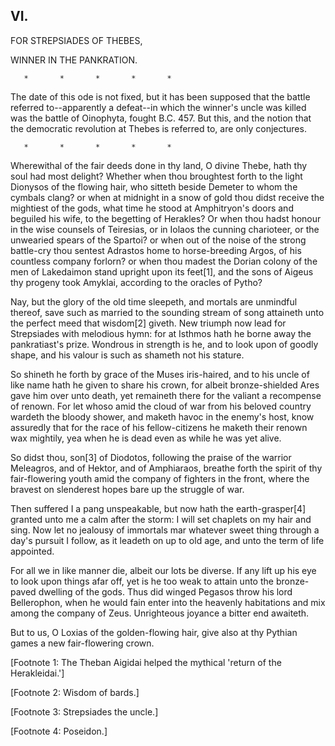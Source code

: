 ## VI.

FOR STREPSIADES OF THEBES,

WINNER IN THE PANKRATION.

       *       *       *       *       *

The date of this ode is not fixed, but it has been supposed that the
battle referred to--apparently a defeat--in which the winner's uncle
was killed was the battle of Oinophyta, fought B.C. 457. But this, and
the notion that the democratic revolution at Thebes is referred to,
are only conjectures.

       *       *       *       *       *

Wherewithal of the fair deeds done in thy land, O divine Thebe, hath
thy soul had most delight? Whether when thou broughtest forth to the
light Dionysos of the flowing hair, who sitteth beside Demeter to whom
the cymbals clang? or when at midnight in a snow of gold thou didst
receive the mightiest of the gods, what time he stood at Amphitryon's
doors and beguiled his wife, to the begetting of Herakles? Or when
thou hadst honour in the wise counsels of Teiresias, or in Iolaos the
cunning charioteer, or the unwearied spears of the Spartoi? or when
out of the noise of the strong battle-cry thou sentest Adrastos home
to horse-breeding Argos, of his countless company forlorn? or when
thou madest the Dorian colony of the men of Lakedaimon stand upright
upon its feet[1], and the sons of Aigeus thy progeny took Amyklai,
according to the oracles of Pytho?

Nay, but the glory of the old time sleepeth, and mortals are unmindful
thereof, save such as married to the sounding stream of song attaineth
unto the perfect meed that wisdom[2] giveth. New triumph now lead for
Strepsiades with melodious hymn: for at Isthmos hath he borne away the
pankratiast's prize. Wondrous in strength is he, and to look upon of
goodly shape, and his valour is such as shameth not his stature.

So shineth he forth by grace of the Muses iris-haired, and to his
uncle of like name hath he given to share his crown, for albeit
bronze-shielded Ares gave him over unto death, yet remaineth there for
the valiant a recompense of renown. For let whoso amid the cloud of
war from his beloved country wardeth the bloody shower, and maketh
havoc in the enemy's host, know assuredly that for the race of his
fellow-citizens he maketh their renown wax mightily, yea when he is
dead even as while he was yet alive.

So didst thou, son[3] of Diodotos, following the praise of the warrior
Meleagros, and of Hektor, and of Amphiaraos, breathe forth the spirit
of thy fair-flowering youth amid the company of fighters in the front,
where the bravest on slenderest hopes bare up the struggle of war.

Then suffered I a pang unspeakable, but now hath the earth-grasper[4]
granted unto me a calm after the storm: I will set chaplets on my hair
and sing. Now let no jealousy of immortals mar whatever sweet thing
through a day's pursuit I follow, as it leadeth on up to old age, and
unto the term of life appointed.

For all we in like manner die, albeit our lots be diverse. If any lift
up his eye to look upon things afar off, yet is he too weak to attain
unto the bronze-paved dwelling of the gods. Thus did winged Pegasos
throw his lord Bellerophon, when he would fain enter into the heavenly
habitations and mix among the company of Zeus. Unrighteous joyance a
bitter end awaiteth.

But to us, O Loxias of the golden-flowing hair, give also at thy
Pythian games a new fair-flowering crown.


[Footnote 1: The Theban Aigidai helped the mythical 'return of the
Herakleidai.']

[Footnote 2: Wisdom of bards.]

[Footnote 3: Strepsiades the uncle.]

[Footnote 4: Poseidon.]



